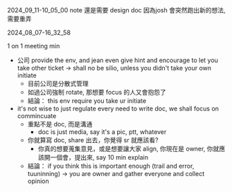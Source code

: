 


2024_09_11-10_05_00 note
還是需要 design doc
因為josh 會突然跑出新的想法, 需要重弄





2024_08_07-16_32_58






1 on 1 meeting min
- 公司 provide the env, and jean even give hint and encourage to let you take other ticket -> shall no be silio, unless you didn't take your own initiate
	- 目前公司是分散式管理
	- 如過公司強制 rotate, 那想要 focus 的人又會抱怨了
	- 結論： this env require you take ur initiate
- it's not wise to just regulate every need to write doc, we shall focus on commincuate
	- 重點不是 doc, 而是溝通
		- doc is just media, say it's a pic, ptt, whatever
	- 你就算寫 doc, share 出去，你覺得 sr 就應該看?
		- 你真的想要蒐集意見，或是想要讓大家 align, 你現在是 owner, 你就應該開一個會，提出來, say 10 min explain
	- 結論： if you think this is important enough (trail and error, tuuninning) -> you are owner and gather everyone and collect opinion
